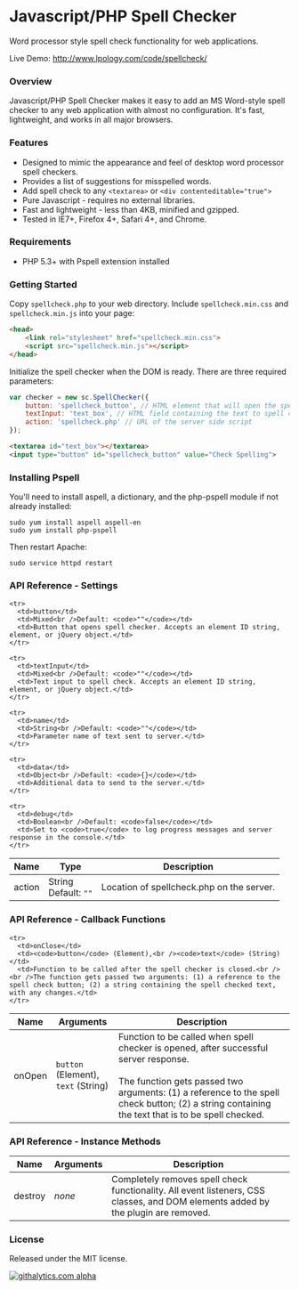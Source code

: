 Javascript/PHP Spell Checker
============================

Word processor style spell check functionality for web applications.

Live Demo: http://www.lpology.com/code/spellcheck/

### Overview ###
Javascript/PHP Spell Checker makes it easy to add an MS Word-style spell checker to any web application with almost no configuration. It's fast, lightweight, and works in all major browsers.  

### Features ###

* Designed to mimic the appearance and feel of desktop word processor spell checkers.
* Provides a list of suggestions for misspelled words.
* Add spell check to any `<textarea>` or `<div contenteditable="true">`
* Pure Javascript - requires no external libraries. 
* Fast and lightweight - less than 4KB, minified and gzipped.
* Tested in IE7+, Firefox 4+, Safari 4+, and Chrome.

### Requirements ###

+ PHP 5.3+ with Pspell extension installed

### Getting Started ###
Copy `spellcheck.php` to your web directory. Include `spellcheck.min.css` and `spellcheck.min.js` into your page:

```html
<head>
	<link rel="stylesheet" href="spellcheck.min.css">
	<script src="spellcheck.min.js"></script>
</head>
```

Initialize the spell checker when the DOM is ready. There are three required parameters:

```javascript
var checker = new sc.SpellChecker({
	button: 'spellcheck_button', // HTML element that will open the spell checker when clicked
	textInput: 'text_box', // HTML field containing the text to spell check
	action: 'spellcheck.php' // URL of the server side script 
});
```

```html
<textarea id="text_box"></textarea>
<input type="button" id="spellcheck_button" value="Check Spelling">
```

### Installing Pspell ###
You'll need to install aspell, a dictionary, and the php-pspell module if not already installed:

```
sudo yum install aspell aspell-en
sudo yum install php-pspell
```

Then restart Apache:

```
sudo service httpd restart
```

### API Reference - Settings ###

<table>
  <thead>
    <tr>
      <th>Name</th>
      <th>Type</th>
      <th>Description</th>
    </tr>
  </thead>
  <tbody>
    <tr>
      <td>action</td>
      <td>String<br />Default: <code>""</code></td>
      <td>Location of spellcheck.php on the server.</td>
    </tr>
    
    <tr>
      <td>button</td>
      <td>Mixed<br />Default: <code>""</code></td>
      <td>Button that opens spell checker. Accepts an element ID string, element, or jQuery object.</td>
    </tr>

    <tr>
      <td>textInput</td>
      <td>Mixed<br />Default: <code>""</code></td>
      <td>Text input to spell check. Accepts an element ID string, element, or jQuery object.</td>
    </tr>

    <tr>
      <td>name</td>
      <td>String<br />Default: <code>""</code></td>
      <td>Parameter name of text sent to server.</td>
    </tr>

    <tr>
      <td>data</td>
      <td>Object<br />Default: <code>{}</code></td>
      <td>Additional data to send to the server.</td>
    </tr>    
    
    <tr>
      <td>debug</td>
      <td>Boolean<br />Default: <code>false</code></td>
      <td>Set to <code>true</code> to log progress messages and server response in the console.</td>
    </tr>    
    
  </tbody>
</table>

### API Reference - Callback Functions ###

<table>
  <thead>
    <tr>
      <th>Name</th>
      <th>Arguments</th>
      <th>Description</th>
    </tr>
  </thead>
  <tbody>
    <tr>
      <td>onOpen</td>
      <td><code>button</code> (Element),<br /><code>text</code> (String)</td>
      <td>Function to be called when spell checker is opened, after successful server response.<br /><br />The function gets passed two arguments: (1) a reference to the spell check button; (2) a string containing the text that is to be spell checked.</td>
    </tr>
    
    <tr>
      <td>onClose</td>
      <td><code>button</code> (Element),<br /><code>text</code> (String)</td>
      <td>Function to be called after the spell checker is closed.<br /><br />The function gets passed two arguments: (1) a reference to the spell check button; (2) a string containing the spell checked text, with any changes.</td>
    </tr>    
  </tbody>
</table>

### API Reference - Instance Methods ###

<table>
  <thead>
    <tr>
      <th>Name</th>
      <th>Arguments</th>
      <th>Description</th>
    </tr>
  </thead>
  <tbody>
    <tr>
      <td>destroy</td>
      <td><i>none</i></td>
      <td>Completely removes spell check functionality. All event listeners, CSS classes, and DOM elements added by the plugin are removed.</td>
    </tr>   
  </tbody>
</table>

### License ###
Released under the MIT license.

[![githalytics.com alpha](https://cruel-carlota.pagodabox.com/c658e3ccc513c56cc253223a42274cb7 "githalytics.com")](http://githalytics.com/LPology/Javascript-PHP-Spell-Checker)
